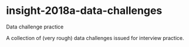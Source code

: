 # insight-2018a-data-challenges
Data challenge practice

A collection of (very rough) data challenges issued for interview practice.  
